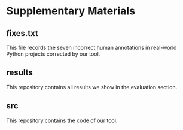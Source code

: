 # Supplementary Materials



## fixes.txt

This file records the seven incorrect human annotations in real-world Python projects corrected by our tool.



## results

This repository contains all results we show in the evaluation section.



## src

This repository contains the code of our tool.
